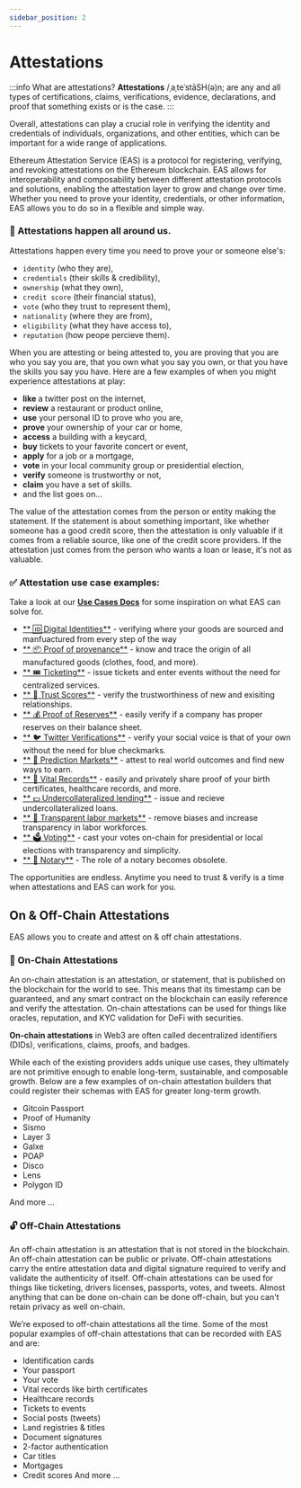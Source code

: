 ```yaml
---
sidebar_position: 2
---
```


# Attestations 

:::info What are attestations?
**Attestations** /ˌaˌteˈstāSH(ə)n; are any and all types of certifications, claims, verifications, evidence, declarations, and proof that something exists or is the case. 
:::

Overall, attestations can play a crucial role in verifying the identity and credentials of individuals, organizations, and other entities, which can be important for a wide range of applications.

Ethereum Attestation Service (EAS) is a protocol for registering, verifying, and revoking attestations on the Ethereum blockchain. EAS allows for interoperability and composability between different attestation protocols and solutions, enabling the attestation layer to grow and change over time. Whether you need to prove your identity, credentials, or other information, EAS allows you to do so in a flexible and simple way.

### 🙌 Attestations happen all around us.
Attestations happen every time you need to prove your or someone else's:
- `identity` (who they are), 
- `credentials` (their skills & credibility), 
- `ownership` (what they own), 
- `credit score` (their financial status),
- `vote` (who they trust to represent them), 
- `nationality` (where they are from), 
- `eligibility` (what they have access to),
- `reputation` (how peope percieve them).

When you are attesting or being attested to, you are proving that you are who you say you are, that you own what you say you own, or that you have the skills you say you have. Here are a few examples of when you might experience attestations at play:
- **like** a twitter post on the internet,
- **review** a restaurant or product online, 
- **use** your personal ID to prove who you are,
- **prove** your ownership of your car or home,
- **access** a building with a keycard,
- **buy** tickets to your favorite concert or event,
- **apply** for a job or a mortgage,
- **vote** in your local community group or presidential election,
- **verify** someone is trustworthy or not,
- **claim** you have a set of skills.
- and the list goes on...

The value of the attestation comes from the person or entity making the statement. If the statement is about something important, like whether someone has a good credit score, then the attestation is only valuable if it comes from a reliable source, like one of the credit score providers. If the attestation just comes from the person who wants a loan or lease, it's not as valuable.

### ✅ Attestation use case examples:
Take a look at our [**Use Cases Docs**](/docs/category/use-cases) for some inspiration on what EAS can solve for. 

- [** 🆔 Digital Identities**](/docs/category/use-cases) - verifying where your goods are sourced and manfuactured from every step of the way
- [** 📦 Proof of provenance**](/docs/category/use-cases) - know and trace the origin of all manufactured goods (clothes, food, and more).
- [** 🎟️ Ticketing**](/docs/category/use-cases) - issue tickets and enter events without the need for centralized services.
- [** 🤗 Trust Scores**](/docs/category/use-cases) - verify the trustworthiness of new and exisiting relationships.
- [** 💰 Proof of Reserves**](/docs/category/use-cases) - easily verify if a company has proper reserves on their balance sheet.
- [** 🐦 Twitter Verifications**](/docs/category/use-cases) - verify your social voice is that of your own without the need for blue checkmarks.
- [** 🔮 Prediction Markets**](/docs/category/use-cases) - attest to real world outcomes and find new ways to earn.
- [** 👶 Vital Records**](/docs/category/use-cases) - easily and privately share proof of your birth certificates, healthcare records, and more.
- [** 💵 Undercollateralized lending**](/docs/category/use-cases) - issue and recieve undercollateralized loans.
- [** 🙌 Transparent labor markets**](/docs/category/use-cases) - remove biases and increase transparency in labor workforces.
- [** 🗳️ Voting**](/docs/category/use-cases) - cast your votes on-chain for presidential or local elections with transparency and simplicity.
- [** 📃 Notary**](/docs/category/use-cases) - The role of a notary becomes obsolete.

The opportunities are endless. Anytime you need to trust & verify is a time when attestations and EAS can work for you.


## On & Off-Chain Attestations

EAS allows you to create and attest on & off chain attestations. 

### 🔗 On-Chain Attestations 

An on-chain attestation is an attestation, or statement, that is published on the blockchain for the world to see. This means that its timestamp can be guaranteed, and any smart contract on the blockchain can easily reference and verify the attestation. On-chain attestations can be used for things like oracles, reputation, and KYC validation for DeFi with securities. 

**On-chain attestations** in Web3 are often called decentralized identifiers (DIDs), verifications, claims, proofs, and badges. 

While each of the existing providers adds unique use cases, they ultimately are not primitive enough to enable long-term, sustainable, and composable growth. Below are a few examples of on-chain attestation builders that could register their schemas with EAS for greater long-term growth.

- Gitcoin Passport
- Proof of Humanity
- Sismo
- Layer 3
- Galxe
- POAP
- Disco
- Lens
- Polygon ID

And more …


### 🔓 Off-Chain Attestations 

An off-chain attestation is an attestation that is not stored in the blockchain. An off-chain attestation can be public or private. Off-chain attestations carry the entire attestation data and digital signature required to verify and validate the authenticity of itself. Off-chain attestations can be used for things like ticketing, drivers licenses, passports, votes, and tweets. Almost anything that can be done on-chain can be done off-chain, but you can't retain privacy as well on-chain.

We’re exposed to off-chain attestations all the time. Some of the most popular examples of off-chain attestations that can be recorded with EAS and are:

- Identification cards
- Your passport
- Your vote
- Vital records like birth certificates
- Healthcare records
- Tickets to events
- Social posts (tweets)
- Land registries & titles
- Document signatures
- 2-factor authentication
- Car titles
- Mortgages
- Credit scores
And more …

